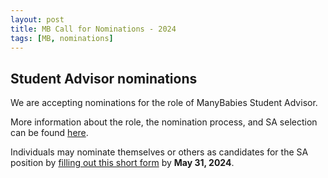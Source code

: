 ```yaml
---
layout: post
title: MB Call for Nominations - 2024
tags: [MB, nominations]
---
```


## Student Advisor nominations 

We are accepting nominations for the role of ManyBabies Student Advisor.

More information about the role, the nomination process, and SA selection can be found [here]({{site.baseurl}}/newsletters/2024-studentadvisorcall).

Individuals may nominate themselves or others as candidates for the SA position by [filling out this short form](https://docs.google.com/forms/d/e/1FAIpQLSe3DyvM1DlRDWHs-PPaMquL5ay-yKnH9JXgE6IXTsXQls2U-g/viewform) by **May 31, 2024**. 

